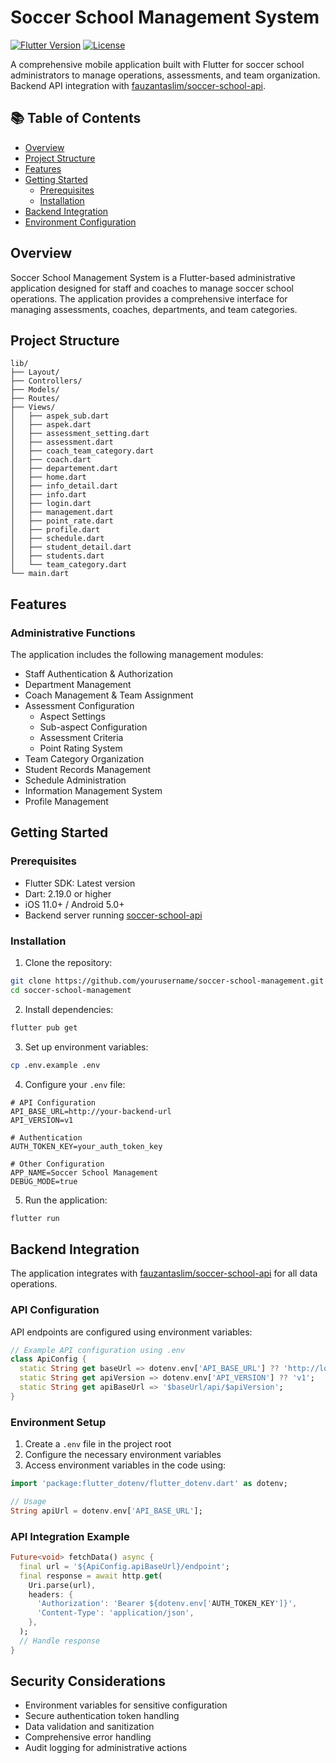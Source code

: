# Soccer School Management System
[![Flutter Version](https://img.shields.io/badge/Flutter-Latest-blue)](https://flutter.dev)
[![License](https://img.shields.io/badge/License-MIT-green)](LICENSE)

A comprehensive mobile application built with Flutter for soccer school administrators to manage operations, assessments, and team organization. Backend API integration with [fauzantaslim/soccer-school-api](https://github.com/fauzantaslim/soccer-school-api).

## 📚 Table of Contents
- [Overview](#overview)
- [Project Structure](#project-structure)
- [Features](#features)
- [Getting Started](#getting-started)
  - [Prerequisites](#prerequisites)
  - [Installation](#installation)
- [Backend Integration](#backend-integration)
- [Environment Configuration](#environment-configuration)

## Overview
Soccer School Management System is a Flutter-based administrative application designed for staff and coaches to manage soccer school operations. The application provides a comprehensive interface for managing assessments, coaches, departments, and team categories.

## Project Structure
```
lib/
├── Layout/
├── Controllers/
├── Models/
├── Routes/
├── Views/
│   ├── aspek_sub.dart
│   ├── aspek.dart
│   ├── assessment_setting.dart
│   ├── assessment.dart
│   ├── coach_team_category.dart
│   ├── coach.dart
│   ├── departement.dart
│   ├── home.dart
│   ├── info_detail.dart
│   ├── info.dart
│   ├── login.dart
│   ├── management.dart
│   ├── point_rate.dart
│   ├── profile.dart
│   ├── schedule.dart
│   ├── student_detail.dart
│   ├── students.dart
│   └── team_category.dart
└── main.dart
```

## Features

### Administrative Functions
The application includes the following management modules:

- Staff Authentication & Authorization
- Department Management
- Coach Management & Team Assignment
- Assessment Configuration
  - Aspect Settings
  - Sub-aspect Configuration
  - Assessment Criteria
  - Point Rating System
- Team Category Organization
- Student Records Management
- Schedule Administration
- Information Management System
- Profile Management

## Getting Started

### Prerequisites
- Flutter SDK: Latest version
- Dart: 2.19.0 or higher
- iOS 11.0+ / Android 5.0+
- Backend server running [soccer-school-api](https://github.com/fauzantaslim/soccer-school-api)

### Installation
1. Clone the repository:
```bash
git clone https://github.com/yourusername/soccer-school-management.git
cd soccer-school-management
```

2. Install dependencies:
```bash
flutter pub get
```

3. Set up environment variables:
```bash
cp .env.example .env
```

4. Configure your `.env` file:
```plaintext
# API Configuration
API_BASE_URL=http://your-backend-url
API_VERSION=v1

# Authentication
AUTH_TOKEN_KEY=your_auth_token_key

# Other Configuration
APP_NAME=Soccer School Management
DEBUG_MODE=true
```

5. Run the application:
```bash
flutter run
```

## Backend Integration
The application integrates with [fauzantaslim/soccer-school-api](https://github.com/fauzantaslim/soccer-school-api) for all data operations.

### API Configuration
API endpoints are configured using environment variables:

```dart
// Example API configuration using .env
class ApiConfig {
  static String get baseUrl => dotenv.env['API_BASE_URL'] ?? 'http://localhost:3000';
  static String get apiVersion => dotenv.env['API_VERSION'] ?? 'v1';
  static String get apiBaseUrl => '$baseUrl/api/$apiVersion';
}
```

### Environment Setup
1. Create a `.env` file in the project root
2. Configure the necessary environment variables
3. Access environment variables in the code using:
```dart
import 'package:flutter_dotenv/flutter_dotenv.dart' as dotenv;

// Usage
String apiUrl = dotenv.env['API_BASE_URL'];
```

### API Integration Example
```dart
Future<void> fetchData() async {
  final url = '${ApiConfig.apiBaseUrl}/endpoint';
  final response = await http.get(
    Uri.parse(url),
    headers: {
      'Authorization': 'Bearer ${dotenv.env['AUTH_TOKEN_KEY']}',
      'Content-Type': 'application/json',
    },
  );
  // Handle response
}
```

## Security Considerations
- Environment variables for sensitive configuration
- Secure authentication token handling
- Data validation and sanitization
- Comprehensive error handling
- Audit logging for administrative actions
